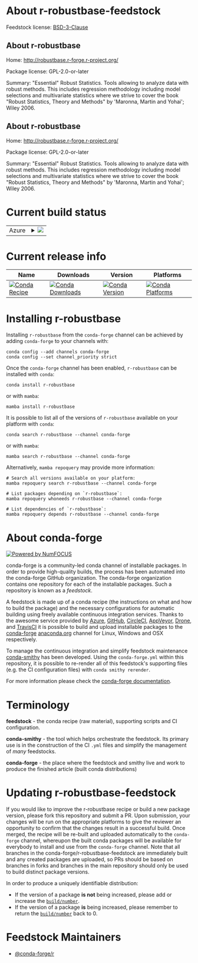 About r-robustbase-feedstock
============================

Feedstock license: [BSD-3-Clause](https://github.com/conda-forge/r-robustbase-feedstock/blob/main/LICENSE.txt)


About r-robustbase
------------------

Home: http://robustbase.r-forge.r-project.org/

Package license: GPL-2.0-or-later

Summary: "Essential" Robust Statistics. Tools allowing to analyze data with robust methods.  This includes regression methodology including model selections and multivariate statistics where we strive to cover the book "Robust Statistics, Theory and Methods" by 'Maronna, Martin and Yohai'; Wiley 2006.

About r-robustbase
------------------

Home: http://robustbase.r-forge.r-project.org/

Package license: GPL-2.0-or-later

Summary: "Essential" Robust Statistics. Tools allowing to analyze data with robust methods.  This includes regression methodology including model selections and multivariate statistics where we strive to cover the book "Robust Statistics, Theory and Methods" by 'Maronna, Martin and Yohai'; Wiley 2006.

Current build status
====================


<table>
    
  <tr>
    <td>Azure</td>
    <td>
      <details>
        <summary>
          <a href="https://dev.azure.com/conda-forge/feedstock-builds/_build/latest?definitionId=1557&branchName=main">
            <img src="https://dev.azure.com/conda-forge/feedstock-builds/_apis/build/status/r-robustbase-feedstock?branchName=main">
          </a>
        </summary>
        <table>
          <thead><tr><th>Variant</th><th>Status</th></tr></thead>
          <tbody><tr>
              <td>linux_64_r_base4.3</td>
              <td>
                <a href="https://dev.azure.com/conda-forge/feedstock-builds/_build/latest?definitionId=1557&branchName=main">
                  <img src="https://dev.azure.com/conda-forge/feedstock-builds/_apis/build/status/r-robustbase-feedstock?branchName=main&jobName=linux&configuration=linux%20linux_64_r_base4.3" alt="variant">
                </a>
              </td>
            </tr><tr>
              <td>linux_64_r_base4.4</td>
              <td>
                <a href="https://dev.azure.com/conda-forge/feedstock-builds/_build/latest?definitionId=1557&branchName=main">
                  <img src="https://dev.azure.com/conda-forge/feedstock-builds/_apis/build/status/r-robustbase-feedstock?branchName=main&jobName=linux&configuration=linux%20linux_64_r_base4.4" alt="variant">
                </a>
              </td>
            </tr><tr>
              <td>linux_aarch64_r_base4.3</td>
              <td>
                <a href="https://dev.azure.com/conda-forge/feedstock-builds/_build/latest?definitionId=1557&branchName=main">
                  <img src="https://dev.azure.com/conda-forge/feedstock-builds/_apis/build/status/r-robustbase-feedstock?branchName=main&jobName=linux&configuration=linux%20linux_aarch64_r_base4.3" alt="variant">
                </a>
              </td>
            </tr><tr>
              <td>linux_aarch64_r_base4.4</td>
              <td>
                <a href="https://dev.azure.com/conda-forge/feedstock-builds/_build/latest?definitionId=1557&branchName=main">
                  <img src="https://dev.azure.com/conda-forge/feedstock-builds/_apis/build/status/r-robustbase-feedstock?branchName=main&jobName=linux&configuration=linux%20linux_aarch64_r_base4.4" alt="variant">
                </a>
              </td>
            </tr><tr>
              <td>linux_ppc64le_r_base4.3</td>
              <td>
                <a href="https://dev.azure.com/conda-forge/feedstock-builds/_build/latest?definitionId=1557&branchName=main">
                  <img src="https://dev.azure.com/conda-forge/feedstock-builds/_apis/build/status/r-robustbase-feedstock?branchName=main&jobName=linux&configuration=linux%20linux_ppc64le_r_base4.3" alt="variant">
                </a>
              </td>
            </tr><tr>
              <td>linux_ppc64le_r_base4.4</td>
              <td>
                <a href="https://dev.azure.com/conda-forge/feedstock-builds/_build/latest?definitionId=1557&branchName=main">
                  <img src="https://dev.azure.com/conda-forge/feedstock-builds/_apis/build/status/r-robustbase-feedstock?branchName=main&jobName=linux&configuration=linux%20linux_ppc64le_r_base4.4" alt="variant">
                </a>
              </td>
            </tr><tr>
              <td>osx_64_r_base4.3</td>
              <td>
                <a href="https://dev.azure.com/conda-forge/feedstock-builds/_build/latest?definitionId=1557&branchName=main">
                  <img src="https://dev.azure.com/conda-forge/feedstock-builds/_apis/build/status/r-robustbase-feedstock?branchName=main&jobName=osx&configuration=osx%20osx_64_r_base4.3" alt="variant">
                </a>
              </td>
            </tr><tr>
              <td>osx_64_r_base4.4</td>
              <td>
                <a href="https://dev.azure.com/conda-forge/feedstock-builds/_build/latest?definitionId=1557&branchName=main">
                  <img src="https://dev.azure.com/conda-forge/feedstock-builds/_apis/build/status/r-robustbase-feedstock?branchName=main&jobName=osx&configuration=osx%20osx_64_r_base4.4" alt="variant">
                </a>
              </td>
            </tr><tr>
              <td>osx_arm64_r_base4.3</td>
              <td>
                <a href="https://dev.azure.com/conda-forge/feedstock-builds/_build/latest?definitionId=1557&branchName=main">
                  <img src="https://dev.azure.com/conda-forge/feedstock-builds/_apis/build/status/r-robustbase-feedstock?branchName=main&jobName=osx&configuration=osx%20osx_arm64_r_base4.3" alt="variant">
                </a>
              </td>
            </tr><tr>
              <td>osx_arm64_r_base4.4</td>
              <td>
                <a href="https://dev.azure.com/conda-forge/feedstock-builds/_build/latest?definitionId=1557&branchName=main">
                  <img src="https://dev.azure.com/conda-forge/feedstock-builds/_apis/build/status/r-robustbase-feedstock?branchName=main&jobName=osx&configuration=osx%20osx_arm64_r_base4.4" alt="variant">
                </a>
              </td>
            </tr><tr>
              <td>win_64_r_base4.3</td>
              <td>
                <a href="https://dev.azure.com/conda-forge/feedstock-builds/_build/latest?definitionId=1557&branchName=main">
                  <img src="https://dev.azure.com/conda-forge/feedstock-builds/_apis/build/status/r-robustbase-feedstock?branchName=main&jobName=win&configuration=win%20win_64_r_base4.3" alt="variant">
                </a>
              </td>
            </tr><tr>
              <td>win_64_r_base4.4</td>
              <td>
                <a href="https://dev.azure.com/conda-forge/feedstock-builds/_build/latest?definitionId=1557&branchName=main">
                  <img src="https://dev.azure.com/conda-forge/feedstock-builds/_apis/build/status/r-robustbase-feedstock?branchName=main&jobName=win&configuration=win%20win_64_r_base4.4" alt="variant">
                </a>
              </td>
            </tr>
          </tbody>
        </table>
      </details>
    </td>
  </tr>
</table>

Current release info
====================

| Name | Downloads | Version | Platforms |
| --- | --- | --- | --- |
| [![Conda Recipe](https://img.shields.io/badge/recipe-r--robustbase-green.svg)](https://anaconda.org/conda-forge/r-robustbase) | [![Conda Downloads](https://img.shields.io/conda/dn/conda-forge/r-robustbase.svg)](https://anaconda.org/conda-forge/r-robustbase) | [![Conda Version](https://img.shields.io/conda/vn/conda-forge/r-robustbase.svg)](https://anaconda.org/conda-forge/r-robustbase) | [![Conda Platforms](https://img.shields.io/conda/pn/conda-forge/r-robustbase.svg)](https://anaconda.org/conda-forge/r-robustbase) |

Installing r-robustbase
=======================

Installing `r-robustbase` from the `conda-forge` channel can be achieved by adding `conda-forge` to your channels with:

```
conda config --add channels conda-forge
conda config --set channel_priority strict
```

Once the `conda-forge` channel has been enabled, `r-robustbase` can be installed with `conda`:

```
conda install r-robustbase
```

or with `mamba`:

```
mamba install r-robustbase
```

It is possible to list all of the versions of `r-robustbase` available on your platform with `conda`:

```
conda search r-robustbase --channel conda-forge
```

or with `mamba`:

```
mamba search r-robustbase --channel conda-forge
```

Alternatively, `mamba repoquery` may provide more information:

```
# Search all versions available on your platform:
mamba repoquery search r-robustbase --channel conda-forge

# List packages depending on `r-robustbase`:
mamba repoquery whoneeds r-robustbase --channel conda-forge

# List dependencies of `r-robustbase`:
mamba repoquery depends r-robustbase --channel conda-forge
```


About conda-forge
=================

[![Powered by
NumFOCUS](https://img.shields.io/badge/powered%20by-NumFOCUS-orange.svg?style=flat&colorA=E1523D&colorB=007D8A)](https://numfocus.org)

conda-forge is a community-led conda channel of installable packages.
In order to provide high-quality builds, the process has been automated into the
conda-forge GitHub organization. The conda-forge organization contains one repository
for each of the installable packages. Such a repository is known as a *feedstock*.

A feedstock is made up of a conda recipe (the instructions on what and how to build
the package) and the necessary configurations for automatic building using freely
available continuous integration services. Thanks to the awesome service provided by
[Azure](https://azure.microsoft.com/en-us/services/devops/), [GitHub](https://github.com/),
[CircleCI](https://circleci.com/), [AppVeyor](https://www.appveyor.com/),
[Drone](https://cloud.drone.io/welcome), and [TravisCI](https://travis-ci.com/)
it is possible to build and upload installable packages to the
[conda-forge](https://anaconda.org/conda-forge) [anaconda.org](https://anaconda.org/)
channel for Linux, Windows and OSX respectively.

To manage the continuous integration and simplify feedstock maintenance
[conda-smithy](https://github.com/conda-forge/conda-smithy) has been developed.
Using the ``conda-forge.yml`` within this repository, it is possible to re-render all of
this feedstock's supporting files (e.g. the CI configuration files) with ``conda smithy rerender``.

For more information please check the [conda-forge documentation](https://conda-forge.org/docs/).

Terminology
===========

**feedstock** - the conda recipe (raw material), supporting scripts and CI configuration.

**conda-smithy** - the tool which helps orchestrate the feedstock.
                   Its primary use is in the construction of the CI ``.yml`` files
                   and simplify the management of *many* feedstocks.

**conda-forge** - the place where the feedstock and smithy live and work to
                  produce the finished article (built conda distributions)


Updating r-robustbase-feedstock
===============================

If you would like to improve the r-robustbase recipe or build a new
package version, please fork this repository and submit a PR. Upon submission,
your changes will be run on the appropriate platforms to give the reviewer an
opportunity to confirm that the changes result in a successful build. Once
merged, the recipe will be re-built and uploaded automatically to the
`conda-forge` channel, whereupon the built conda packages will be available for
everybody to install and use from the `conda-forge` channel.
Note that all branches in the conda-forge/r-robustbase-feedstock are
immediately built and any created packages are uploaded, so PRs should be based
on branches in forks and branches in the main repository should only be used to
build distinct package versions.

In order to produce a uniquely identifiable distribution:
 * If the version of a package **is not** being increased, please add or increase
   the [``build/number``](https://docs.conda.io/projects/conda-build/en/latest/resources/define-metadata.html#build-number-and-string).
 * If the version of a package **is** being increased, please remember to return
   the [``build/number``](https://docs.conda.io/projects/conda-build/en/latest/resources/define-metadata.html#build-number-and-string)
   back to 0.

Feedstock Maintainers
=====================

* [@conda-forge/r](https://github.com/conda-forge/r/)

